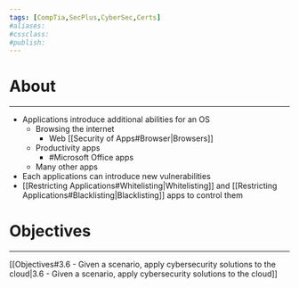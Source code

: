 ```yaml
---
tags: [CompTia,SecPlus,CyberSec,Certs]
#aliases:
#cssclass:
#publish:
---
```


# About
---
- Applications introduce additional abilities for an OS
	- Browsing the internet
		- Web [[Security of Apps#Browser|Browsers]]
	- Productivity apps
		- #Microsoft Office apps
	- Many other apps
- Each applications can introduce new vulnerabilities
- [[Restricting Applications#Whitelisting|Whitelisting]] and [[Restricting Applications#Blacklisting|Blacklisting]] apps to control them

# Objectives
---
[[Objectives#3.6 - Given a scenario, apply cybersecurity solutions to the cloud|3.6 - Given a scenario, apply cybersecurity solutions to the cloud]]